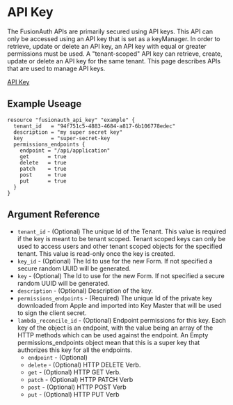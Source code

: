 # API Key

The FusionAuth APIs are primarily secured using API keys. This API can only be accessed using an API key that is set as a keyManager. In order to retrieve, update or delete an API key, an API key with equal or greater permissions must be used. A "tenant-scoped" API key can retrieve, create, update or delete an API key for the same tenant. This page describes APIs that are used to manage API keys.


[API Key](https://fusionauth.io/docs/v1/tech/apis/api-keys/)

## Example Useage

```hcl
resource "fusionauth_api_key" "example" {
  tenant_id   = "94f751c5-4883-4684-a817-6b106778edec"
  description = "my super secret key"
  key         = "super-secret-key
  permissions_endpoints {
    endpoint = "/api/application"
    get      = true
    delete   = true
    patch    = true
    post     = true
    put      = true
  }
}
```

## Argument Reference

* `tenant_id` - (Optional) The unique Id of the Tenant. This value is required if the key is meant to be tenant scoped. Tenant scoped keys can only be used to access users and other tenant scoped objects for the specified tenant. This value is read-only once the key is created.
* `key_id` - (Optional) The Id to use for the new Form. If not specified a secure random UUID will be generated.
* `key` - (Optional) The Id to use for the new Form. If not specified a secure random UUID will be generated.
* `description` - (Optional) Description of the key.
* `permissions_endpoints` - (Required) The unique Id of the private key downloaded from Apple and imported into Key Master that will be used to sign the client secret.
* `lambda_reconcile_id` - (Optional) Endpoint permissions for this key. Each key of the object is an endpoint, with the value being an array of the HTTP methods which can be used against the endpoint. An Empty permissions_endpoints object mean that this is a super key that authorizes this key for all the endpoints.
    - `endpoint` - (Optional)
    - `delete` - (Optional) HTTP DELETE Verb.
    - `get` - (Optional) HTTP GET Verb.
    - `patch` - (Optional) HTTP PATCH Verb
    - `post` - (Optional) HTTP POST Verb
    - `put` - (Optional) HTTP PUT Verb